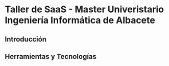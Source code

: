 # Taller de SaaS - Master Univeristario Ingeniería Informática de Albacete

## Introducción

## Herramientas y Tecnologías

## 


